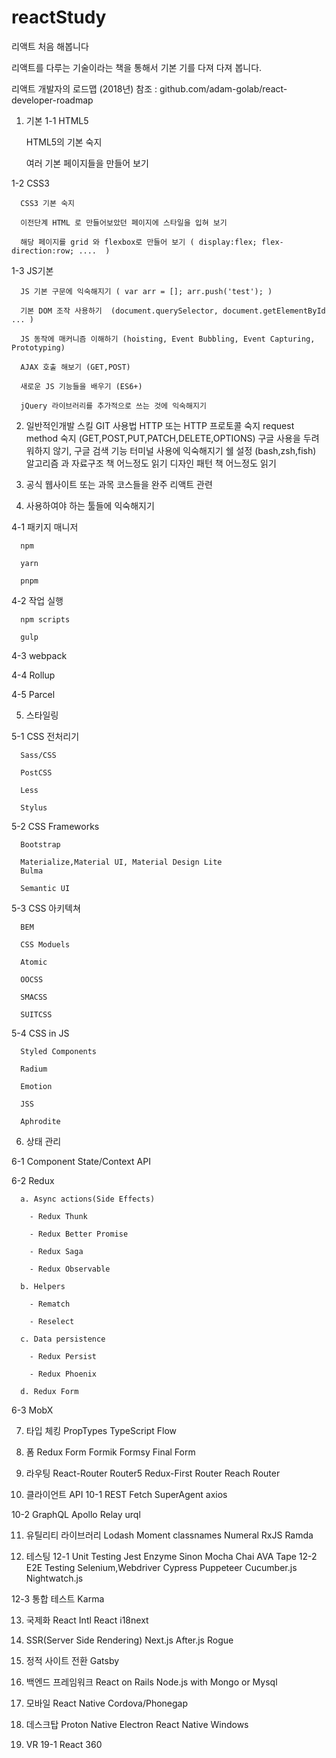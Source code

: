 # reactStudy
리액트 처음 해봅니다 

리액트를 다루는 기술이라는 책을 통해서 기본 기를 다져 다져 봅니다.

리액트 개발자의 로드맵 (2018년) 참조 : github.com/adam-golab/react-developer-roadmap 

1. 기본
  1-1 HTML5
  
      HTML5의 기본 숙지   
      
      여러 기본 페이지들을 만들어 보기 
      
  1-2 CSS3
  
      CSS3 기본 숙지 
      
      이전단계 HTML 로 만들어보았던 페이지에 스타일을 입혀 보기 
      
      해당 페이지를 grid 와 flexbox로 만들어 보기 ( display:flex; flex-direction:row; ....  ) 
      
  1-3 JS기본
  
      JS 기본 구문에 익숙해지기 ( var arr = []; arr.push('test'); )
      
      기본 DOM 조작 사용하기  (document.querySelector, document.getElementById ... ) 
      
      JS 동작에 매커니즘 이해하기 (hoisting, Event Bubbling, Event Capturing, Prototyping)
      
      AJAX 호출 해보기 (GET,POST)
      
      새로운 JS 기능들을 배우기 (ES6+)
      
      jQuery 라이브러리를 추가적으로 쓰는 것에 익숙해지기
      
2. 일반적인개발 스킬 
      GIT 사용법
      HTTP 또는 HTTP 프로토콜 숙지 request method 숙지 (GET,POST,PUT,PATCH,DELETE,OPTIONS)
      구글 사용을 두려워하지 않기, 구글 검색 기능 
      터미널 사용에 익숙해지기  쉘 설정 (bash,zsh,fish)
      알고리즘 과 자료구조 책 어느정도 읽기
      디자인 패턴 책 어느정도 읽기
      
3. 공식 웹사이트 또는 과목 코스들을 완주  리액트 관련
      
4. 사용하여야 하는 툴들에 익숙해지기

  4-1 패키지 매니저
  
      npm
      
      yarn
      
      pnpm
      
  4-2 작업 실행
  
      npm scripts
      
      gulp
      
  4-3 webpack
  
  4-4 Rollup
  
  4-5 Parcel
  
5. 스타일링

  5-1 CSS 전처리기
  
      Sass/CSS
      
      PostCSS
      
      Less
      
      Stylus
      
  5-2 CSS Frameworks
  
      Bootstrap
      
      Materialize,Material UI, Material Design Lite
      Bulma
      
      Semantic UI
      
      
  5-3 CSS 아키텍쳐
  
      BEM
      
      CSS Moduels
            
      Atomic
      
      OOCSS
      
      SMACSS
      
      SUITCSS
      
  5-4 CSS in JS
  
      Styled Components
      
      Radium
      
      Emotion
      
      JSS
      
      Aphrodite
            
6. 상태 관리

  6-1 Component State/Context API
  
  6-2 Redux
  
      a. Async actions(Side Effects)
      
        - Redux Thunk
        
        - Redux Better Promise
        
        - Redux Saga
        
        - Redux Observable
        
      b. Helpers
      
        - Rematch
        
        - Reselect
        
      c. Data persistence
      
        - Redux Persist
        
        - Redux Phoenix
        
      d. Redux Form
      
  6-3 MobX
  
7. 타입 체킹
      PropTypes
      TypeScript
      Flow
  
8. 폼
     Redux Form
     Formik
     Formsy
     Final Form

9. 라우팅
    React-Router
    Router5
    Redux-First Router
    Reach Router
    
10. 클라이언트 API
  10-1 REST
      Fetch
      SuperAgent
      axios
      
  10-2 GraphQL
      Apollo
      Relay
      urql
      
11. 유틸리티 라이브러리
      Lodash
      Moment
      classnames
      Numeral
      RxJS
      Ramda
  
12. 테스팅
  12-1  Unit Testing
      Jest
      Enzyme
      Sinon
      Mocha
      Chai
      AVA
      Tape
  12-2 E2E Testing
      Selenium,Webdriver
      Cypress
      Puppeteer
      Cucumber.js
      Nightwatch.js
      
  12-3 통합 테스트
      Karma
      
13. 국제화 
      React Intl
      React i18next
  
14. SSR(Server Side Rendering)
      Next.js
      After.js
      Rogue
  
15. 정적 사이트 전환
      Gatsby
      
16. 백엔드 프레임워크 
      React on Rails
      Node.js with Mongo or Mysql
      
17. 모바일
      React Native
      Cordova/Phonegap
      
18. 데스크탑
      Proton Native
      Electron
      React Native Windows
      
19. VR
  19-1  React 360
  
 


